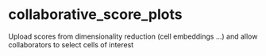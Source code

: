 # collaborative_score_plots
Upload scores from dimensionality reduction (cell embeddings ...) and allow collaborators to select cells of interest
